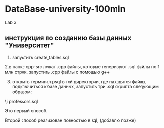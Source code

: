 # DataBase-university-100mln
Lab 3 
## инструкция по созданию базы данных "Университет"
  1. запустить create_tables.sql
  
  2.в папке cpp-src лежат .cpp файлы, которые генерируют .sql файлы по 1 млн строк.
    запустить .cpp файлы с помощью g++
    
  3. открыть терминал psql в той директории, где находятся файлы, подключиться к базе данных, запустить три .sql скрипта следующим образом:
  
  \i professors.sql
  
  Это первый способ.
  
  Второй способ реализован полностью в sql, (добавлю позже)
